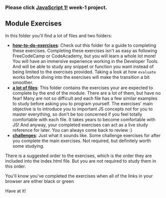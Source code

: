 ### Please click [JavaScript 1!](https://denacho.github.io/javascript-1/module-exercises/) week-1 project.



## Module Exercises


In this folder you'll find a lot of files and two folders:
* __[how-to-do-exercises](./how-to-do-exercises)__: Check out this folder for a guide to completing these exercises.  Completing these exercises isn't as easy as following FreeCodeCamp or CodeAcademy, but you will learn a whole lot more!  You will have an immersive experience working in the Developer Tools. And will be able to study any snippet or function you want instead of being limited to the exercises provided.  Taking a look at how ```evaluate``` works before diving into the exercises will make the transition a bit smoother.
* __[a lot of files](./)__: This folder contains the exercises your are expected to complete by the end of the module. There are a lot of them, but have no fear!  Many are not so difficult and each file has a few similar examples to study before asking you to program yourself.  The exercises' main objective is to introduce you to important JS concepts not for you to master everything, so don't be too concerned if you feel totally comfortable with each file.  It takes years to become comfortable with JS!  And anyway, your completed exercises can act as a live study reference for later. You can always come back to review :)
* __[challenges](./challenges)__: Just what it sounds like.  Some challenge exercises for after you complete the main exercises. Not required, but definitely worth some studying.


There is a suggested order to the exercises, which is the order they are included into the index.html file.  But you are not required to study them in this order.  

You'll know you've completed the exercises when all of the links in your browser are either black or green

Have at it!
